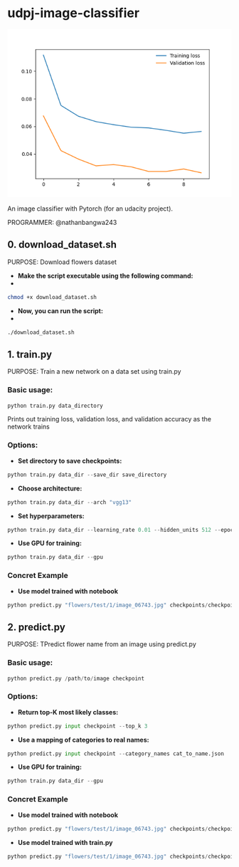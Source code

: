 # udpj-image-classifier

![Loss Metrics](train_valid.png)

An image classifier with Pytorch (for an udacity project).



PROGRAMMER: @nathanbangwa243

## 0. download_dataset.sh

PURPOSE: Download flowers dataset

* **Make the script executable using the following command:**
* 
```bash
chmod +x download_dataset.sh

```

* **Now, you can run the script:**
* 
```bash
./download_dataset.sh

```

## 1. train.py

PURPOSE: Train a new network on a data set using train.py

### Basic usage: 

```python
python train.py data_directory
```

Prints out training loss, validation loss, and validation accuracy as the network trains

### Options:

* **Set directory to save checkpoints:** 

```python
python train.py data_dir --save_dir save_directory
```

* **Choose architecture:** 

```python
python train.py data_dir --arch "vgg13"
```

* **Set hyperparameters:** 

```python
python train.py data_dir --learning_rate 0.01 --hidden_units 512 --epochs 10
```

* **Use GPU for training:**

```python
python train.py data_dir --gpu
```

### Concret Example

* **Use model trained with notebook**
```python 
python predict.py "flowers/test/1/image_06743.jpg" checkpoints/checkpoint-final.pth --gpu
```

## 2. predict.py

PURPOSE: TPredict flower name from an image using predict.py
   
### Basic usage: 

```python
python predict.py /path/to/image checkpoint
```

### Options: 

* **Return top-K most likely classes:** 

```python
python predict.py input checkpoint --top_k 3
```

* **Use a mapping of categories to real names:** 
 
```python
python predict.py input checkpoint --category_names cat_to_name.json
```

* **Use GPU for training:** 
 
```python
python train.py data_dir --gpu
```

### Concret Example

* **Use model trained with notebook**
```python 
python predict.py "flowers/test/1/image_06743.jpg" checkpoints/checkpoint-final.pth --gpu
```

* **Use model trained with train.py**
```python 
python predict.py "flowers/test/1/image_06743.jpg" checkpoints/checkpoint.pth --gpu
```
